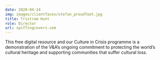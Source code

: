 ```yaml
---
date: 2020-04-24
img: images/clientfaces/stefan_proudfoot.jpg
title: Tristram Hunt
role: Director
url: spiffingcovers.com
---
```


This free digital resource and our Culture in Crisis programme is a demonstration of the V&A’s ongoing commitment to protecting the world’s cultural heritage and supporting communities that suffer cultural loss.
